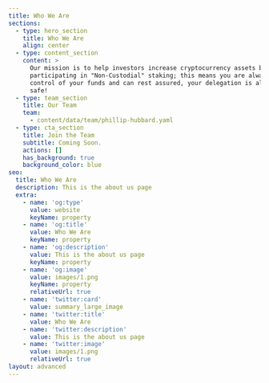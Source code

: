 ```yaml
---
title: Who We Are
sections:
  - type: hero_section
    title: Who We Are
    align: center
  - type: content_section
    content: >
      Our mission is to help investors increase cryptocurrency assets by
      participating in "Non-Custodial" staking; this means you are always in
      control of your funds and can rest assured, your delegation is always
      safe!
  - type: team_section
    title: Our Team
    team:
      - content/data/team/phillip-hubbard.yaml
  - type: cta_section
    title: Join the Team
    subtitle: Coming Soon.
    actions: []
    has_background: true
    background_color: blue
seo:
  title: Who We Are
  description: This is the about us page
  extra:
    - name: 'og:type'
      value: website
      keyName: property
    - name: 'og:title'
      value: Who We Are
      keyName: property
    - name: 'og:description'
      value: This is the about us page
      keyName: property
    - name: 'og:image'
      value: images/1.png
      keyName: property
      relativeUrl: true
    - name: 'twitter:card'
      value: summary_large_image
    - name: 'twitter:title'
      value: Who We Are
    - name: 'twitter:description'
      value: This is the about us page
    - name: 'twitter:image'
      value: images/1.png
      relativeUrl: true
layout: advanced
---
```

